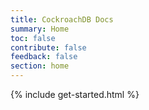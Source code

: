 ```yaml
---
title: CockroachDB Docs
summary: Home
toc: false
contribute: false
feedback: false
section: home
---
```


{% include get-started.html %}
